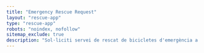 ```yaml
---
title: "Emergency Rescue Request"
layout: "rescue-app"
type: "rescue-app"
robots: "noindex, nofollow"
sitemap_exclude: true
description: "Sol·liciti servei de rescat de bicicletes d'emergència a Mallorca. Resposta ràpida per avaries, accidents i emergències ciclistes a qualsevol lloc de l'illa."
---
```

